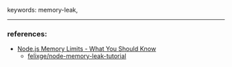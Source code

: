keywords: memory-leak, 

---

### references:
  * [Node.js Memory Limits - What You Should Know](https://blog.appsignal.com/2021/12/08/nodejs-memory-limits-what-you-should-know.html)
	* [felixge/node-memory-leak-tutorial](https://github.com/felixge/node-memory-leak-tutorial)
